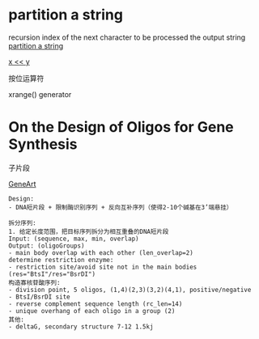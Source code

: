 # partition a string
recursion
index of the next character to be processed
the output string
[partition a string](https://www.geeksforgeeks.org/print-ways-break-string-bracket-form/)

[x << y](https://wiki.python.org/moin/BitwiseOperators)

按位运算符

xrange() generator
# On the Design of Oligos for Gene Synthesis

子片段

[GeneArt](https://www.thermofisher.com/cn/zh/home/life-science/cloning/geneart-type-ii-assembly-kits.html?ef_id=Cj0KCQiA2uH-BRCCARIsAEeef3nQo7Ts8HyCmHL_4dk9iRTHvU5vsekEDzNTqLYiyLJngcpewAEUzKcaAvixEALw_wcB:G:s&s_kwcid=AL!3652!3!476186507209!p!!g!!bsai&cid=bid_mol_clo_r01_co_cp1358_pjt0000_bid00000_0se_gaw_nt_pur_con&gclid=Cj0KCQiA2uH-BRCCARIsAEeef3nQo7Ts8HyCmHL_4dk9iRTHvU5vsekEDzNTqLYiyLJngcpewAEUzKcaAvixEALw_wcB)

    Design:
    - DNA短片段 + 限制酶识别序列 + 反向互补序列（使得2-10个碱基在3’端悬挂）

    拆分序列:
    1. 给定长度范围，把目标序列拆分为相互重叠的DNA短片段
    Input: (sequence, max, min, overlap)
    Output: (oligoGroups)
    - main body overlap with each other (len_overlap=2)
    determine restriction enzyme:
    - restriction site/avoid site not in the main bodies (res="BtsI"/res="BsrDI")
    构造寡核苷酸序列:
    - division point, 5 oligos, (1,4)(2,3)(3,2)(4,1), positive/negative
    - BtsI/BsrDI site
    - reverse complement sequence length (rc_len=14)
    - unique overhang of each oligo in a group (2)
    其他:
    - deltaG, secondary structure 7-12 1.5kj